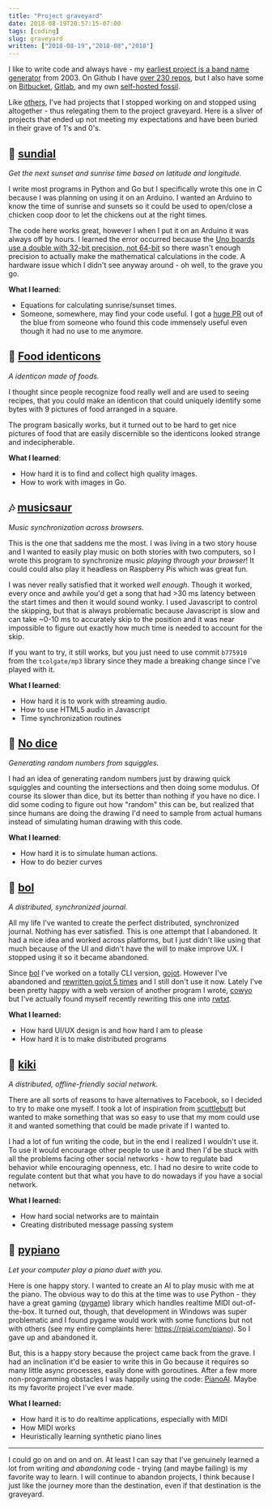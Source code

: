 ```yaml
---
title: "Project graveyard"
date: 2018-08-19T20:57:15-07:00
tags: [coding]
slug: graveyard
written: ["2018-08-19","2018-08","2018"]
---
```


I like to write code and always have - my [earliest project is a band name generator](https://github.com/schollz/BandGenerator) from 2003. On Github  I have [over 230 repos](https://github.com/schollz?utf8=%E2%9C%93&tab=repositories&q=&type=source&language=), but I also have some on [Bitbucket](https://bitbucket.org/schollz/), [Gitlab](https://gitlab.com/schollz), and my own [self-hosted fossil](https://fossil.schollz.com/). 

Like [others](https://dev.to/t/graveyard), I've had projects that I stopped working on and stopped using altogether - thus relegating them to the project graveyard. Here is a sliver of projects that ended up not meeting my expectations and have been buried in their grave of 1's and 0's.



## 🌅 [sundial](https://github.com/schollz/sundial)

*Get the next sunset and sunrise time based on latitude and longitude.*

I write most programs in Python and Go but I specifically wrote this one in C because I was planning on using it on an Arduino. I wanted an Arduino to know the time of sunrise and sunsets so it could be used to open/close a chicken coop door to let the chickens out at the right times.

The code here works great, however I when I put it on an Arduino it was always off by hours. I learned the error occurred because the [Uno boards use a double with 32-bit precision, not 64-bit](https://www.arduino.cc/reference/en/language/variables/data-types/double/) so there wasn't enough precision to actually make the mathematical calculations in the code. A hardware issue which I didn't see anyway around - oh well, to the grave you go.

**What I learned**: 

- Equations for calculating sunrise/sunset times.
- Someone, somewhere, may find your code useful. I got a [huge PR](https://github.com/schollz/sundial/pull/1) out of the blue from someone who found this code immensely useful even though it had no use to me anymore.





## 🥚 [Food identicons](https://github.com/schollz/food-identicon)

*A identicon made of foods.*

I thought since people recognize food really well and are used to seeing recipes, that you could make an identicon that could uniquely identify some bytes with 9 pictures of food arranged in a square.

The program basically works, but it turned out to be hard to get nice pictures of food that are easily discernible so the identicons looked strange and indecipherable.

**What I learned**:

- How hard it is to find and collect high quality images.
- How to work with images in Go.






## 🎶 [musicsaur](https://github.com/schollz/musicsaur)

*Music synchronization across browsers.*

This is the one that saddens me the most. I was living in a two story house and I wanted to easily play music on both stories with two computers, so I wrote this program to synchronize music *playing through your browser*! It could could also play it headless on Raspberry Pis which was great fun.

I was never really satisfied that it worked *well enough*. Though it worked, every once and awhile you'd get a song that had >30 ms latency between the start times and then it would sound wonky. I used Javascript to control the skipping, but that is always problematic because Javascript is slow and can take ~0-10 ms to accurately skip to the position and it was near impossible to figure out exactly how much time is needed to account for the skip.

If you want to try, it still works, but you just need to use commit `b775910` from the `tcolgate/mp3` library since they made a breaking change since I've played with it.

**What I learned**:

- How hard it is to work with streaming audio.
- How to use HTML5 audio in Javascript
- Time synchronization routines






## 🎲 [No dice](https://github.com/schollz/no-dice)

*Generating random numbers from squiggles.*

I had an idea of generating random numbers just by drawing quick squiggles and counting the intersections and then doing some modulus. Of course its slower than dice, but its better than nothing if you have no dice. I did some coding to figure out how "random" this can be, but realized that since humans are doing the drawing I'd need to sample from actual humans instead of simulating human drawing with this code.

**What I learned**:

- How hard it is to simulate human actions.
- How to do bezier curves






## 📘 [bol](https://github.com/schollz/bol)

*A distributed, synchronized journal.*

All my life I've wanted to create the perfect distributed, synchronized journal. Nothing has ever satisfied. This is one attempt that I abandoned. It had a nice idea and worked across platforms, but I just didn't like using that much because of the UI and didn't have the will to make improve UX. I stopped using it so it became abandoned.

Since [bol](https://github.com/schollz/bol) I've worked on a totally CLI version, [gojot](https://github.com/schollz/gojot). However I've abandoned and [rewritten gojot 5 times](https://github.com/schollz/gojot) and I still don't use it now. Lately I've been pretty happy with a web version of another program I wrote, [cowyo](https://github.com/schollz/cowyo) but I've actually found myself recently rewriting this one into [rwtxt](https://rwtxt.com). 

**What I learned:**

- How hard UI/UX design is and how hard I am to please
- How hard it is to make distributed programs






## 👥 [kiki](https://github.com/schollz/kiki)

*A distributed, offline-friendly social network.*

There are all sorts of reasons to have alternatives to Facebook, so I decided to try to make one myself. I took a lot of inspiration from [scuttlebutt](https://www.scuttlebutt.nz/) but wanted to make something that was so easy to use that my mom could use it and wanted something that could be made private if I wanted to.

I had a lot of fun writing the code, but in the end I realized I wouldn't use it. To use it would encourage other people to use it and then I'd be stuck with all the problems facing other social networks - how to regulate bad behavior while encouraging openness, etc. I had no desire to write code to regulate content but that what you have to do nowadays if you have a social network.

**What I learned:**

- How hard social networks are to maintain
- Creating distributed message passing system







## 🎹 [pypiano](https://github.com/schollz/pyplayerpiano)

*Let your computer play a piano duet with you.*

Here is one happy story. I wanted to create an AI to play music with me at the piano. The obvious way to do this at the time was to use Python - they have a great gaming ([pygame](https://www.pygame.org/wiki/GettingStarted)) library which handles realtime MIDI out-of-the-box. It turned out, though, that development in Windows was super problematic and I found pygame would work with some functions but not with others (see my entire complaints here: https://rpiai.com/piano). So I gave up and abandoned it.

But, this is a happy story because the project came back from the grave. I had an inclination it'd be easier to write this in Go because it requires so many little async processes, easily done with goroutines. After a few more non-programming obstacles I was happily using the code: [PianoAI](https://github.com/schollz/PIanoAI). Maybe its my favorite project I've ever made.

**What I learned:**

- How hard it is to do realtime applications, especially with MIDI
- How MIDI works
- Heuristically learning synthetic piano lines

---

I could go on and on and on. At least I can say that I've genuinely learned a lot from writing *and abandoning* code - trying (and maybe failing) is my favorite way to learn. I will continue to abandon projects, I think because I just like the journey more than the destination, even if that destination is the graveyard.
